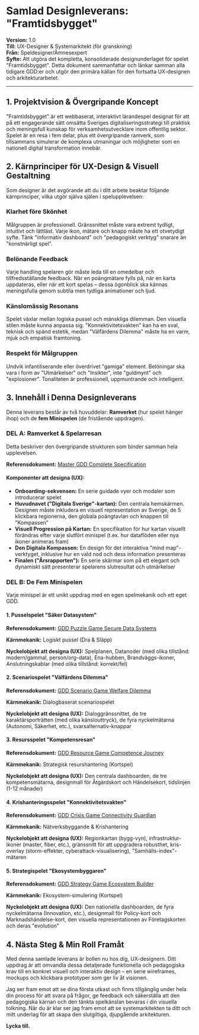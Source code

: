 # Samlad Designleverans: "Framtidsbygget"

**Version:** 1.0  
**Till:** UX-Designer & Systemarkitekt (för granskning)  
**Från:** Speldesigner/Ämnesexpert  
**Syfte:** Att utgöra det kompletta, konsoliderade designunderlaget för spelet "Framtidsbygget". Detta dokument sammanfattar och länkar samman alla tidigare GDD:er och utgör den primära källan för den fortsatta UX-designen och arkitekturarbetet.

---

## 1. Projektvision & Övergripande Koncept

"Framtidsbygget" är ett webbaserat, interaktivt lärandespel designat för att på ett engagerande sätt omsätta Sveriges digitaliseringsstrategi till praktisk och meningsfull kunskap för verksamhetsutvecklare inom offentlig sektor. Spelet är en resa i fem delar, plus ett övergripande ramverk, som tillsammans simulerar de komplexa utmaningar och möjligheter som en nationell digital transformation innebär.

## 2. Kärnprinciper för UX-Design & Visuell Gestaltning

Som designer är det avgörande att du i ditt arbete beaktar följande kärnprinciper, vilka utgör själva själen i spelupplevelsen:

### Klarhet före Skönhet
Målgruppen är professionell. Gränssnittet måste vara extremt tydligt, intuitivt och lättläst. Varje ikon, mätare och knapp måste ha ett otvetydigt syfte. Tänk "informativ dashboard" och "pedagogiskt verktyg" snarare än "konstnärligt spel".

### Belönande Feedback
Varje handling spelaren gör måste leda till en omedelbar och tillfredsställande feedback. När en poängmätare fylls på, när en karta uppdateras, eller när ett kort spelas – dessa ögonblick ska kännas meningsfulla genom subtila men tydliga animationer och ljud.

### Känslomässig Resonans
Spelet växlar mellan logiska pussel och mänskliga dilemman. Den visuella stilen måste kunna anpassa sig. "Konnektivitetsvakten" kan ha en sval, teknisk och spänd estetik, medan "Välfärdens Dilemma" måste ha en varm, mjuk och empatisk framtoning.

### Respekt för Målgruppen
Undvik infantiliserande eller överdrivet "gamiga" element. Belöningar ska vara i form av "Utmärkelser" och "Insikter", inte "guldmynt" och "explosioner". Tonaliteten är professionell, uppmuntrande och intelligent.

## 3. Innehåll i Denna Designleverans

Denna leverans består av två huvuddelar: **Ramverket** (hur spelet hänger ihop) och de **fem Minispelen** (de fristående uppdragen).

### DEL A: Ramverket & Spelarresan

Detta beskriver den övergripande strukturen som binder samman hela upplevelsen.

**Referensdokument:** [Master GDD Complete Specification](../game_design/Master_GDD_Complete_Specification.md)

#### Komponenter att designa (UX):

- **Onboarding-sekvensen:** En serie guidade vyer och modaler som introducerar spelet
- **Huvudnavet ("Digitala Sverige"-kartan):** Den centrala hemskärmen. Designen måste inkludera en visuell representation av Sverige, de 5 klickbara regionerna, den globala poängtavlan och knappen till "Kompassen"
- **Visuell Progression på Kartan:** En specifikation för hur kartan visuellt förändras efter varje slutfört minispel (t.ex. hur dataflöden eller nya ikoner animeras fram)
- **Den Digitala Kompassen:** En design för det interaktiva "mind map"-verktyget, inklusive hur en vald nod och dess information presenteras
- **Finalen ("Årsrapporten"):** En serie skärmar som på ett elegant och dynamiskt sätt presenterar spelarens slutresultat och utmärkelser

### DEL B: De Fem Minispelen

Varje minispel är ett unikt uppdrag med en egen spelmekanik och ett eget GDD.

#### 1. Pusselspelet "Säker Datasystem"

**Referensdokument:** [GDD Puzzle Game Secure Data Systems](../game_design/GDD_Puzzle_Game_Secure_Data_Systems.md)

**Kärnmekanik:** Logiskt pussel (Dra & Släpp)

**Nyckelobjekt att designa (UX):** Spelplanen, Datanoder (med olika tillstånd: modern/gammal, person/org-data), Ena-hubben, Brandväggs-ikoner, Anslutningskablar (med olika tillstånd: korrekt/fel)

#### 2. Scenariospelet "Välfärdens Dilemma"

**Referensdokument:** [GDD Scenario Game Welfare Dilemma](../game_design/GDD_Scenario_Game_Welfare_Dilemma.md)

**Kärnmekanik:** Dialogbaserat scenariospelet

**Nyckelobjekt att designa (UX):** Dialoggränssnittet, de tre karaktärsporträtten (med olika känslouttryck), de fyra nyckelmätarna (Autonomi, Säkerhet, etc.), svarsalternativ-knappar

#### 3. Resursspelet "Kompetensresan"

**Referensdokument:** [GDD Resource Game Competence Journey](../game_design/GDD_Resource_Game_Competence_Journey.md)

**Kärnmekanik:** Strategisk resurshantering (Kortspel)

**Nyckelobjekt att designa (UX):** Den centrala dashboarden, de tre kompetensmätarna, designmall för Åtgärdskort och Händelsekort, tidslinjen (1-12 månader)

#### 4. Krishanteringsspelet "Konnektivitetsvakten"

**Referensdokument:** [GDD Crisis Game Connectivity Guardian](../game_design/GDD_Crisis_Game_Connectivity_Guardian.md)

**Kärnmekanik:** Nätverksbyggande & Krishantering

**Nyckelobjekt att designa (UX):** Regionkartan (bygg-vyn), infrastruktur-ikoner (master, fiber, etc.), gränssnitt för att uppgradera robusthet, kris-overlay (storm-effekter, cyberattack-visualisering), "Samhälls-index"-mätaren

#### 5. Strategispelet "Ekosystembyggaren"

**Referensdokument:** [GDD Strategy Game Ecosystem Builder](../game_design/GDD_Strategy_Game_Ecosystem_Builder.md)

**Kärnmekanik:** Ekosystem-simulering (Kortspel)

**Nyckelobjekt att designa (UX):** Den nationella dashboarden, de fyra nyckelmätarna (Innovation, etc.), designmall för Policy-kort och Marknadshändelse-kort, den visuella representationen av Företagskorten och deras "evolution"

## 4. Nästa Steg & Min Roll Framåt

Med denna samlade leverans är bollen nu hos dig, UX-designern. Ditt uppdrag är att omvandla dessa detaljerade funktionella och pedagogiska krav till en konkret visuell och interaktiv design – en serie wireframes, mockups och klickbara prototyper som ger liv åt visionen.

Jag ser fram emot att se dina första utkast och finns tillgänglig under hela din process för att svara på frågor, ge feedback och säkerställa att den pedagogiska kärnan och den tänkta spelkänslan bevaras i din visuella tolkning. När du är klar ser jag fram emot att se systemarkitekten ta ditt och mitt underlag för att skapa den slutgiltiga, djupgående arkitekturen.

**Lycka till.**